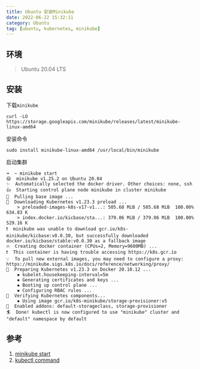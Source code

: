 ```yaml
---
title: Ubuntu 安装Minikube
date: 2022-06-22 15:32:11
category: Ubuntu
tag: [ubuntu, kubernetes, minikube]
---
```


## 环境
> Ubuntu 20.04 LTS  

## 安装
下载`minikube`  
```shell
curl -LO https://storage.googleapis.com/minikube/releases/latest/minikube-linux-amd64
```

安装命令  
```shell
sudo install minikube-linux-amd64 /usr/local/bin/minikube
```

启动集群  
```shell
➜  ~ minikube start
😄  minikube v1.25.2 on Ubuntu 20.04
✨  Automatically selected the docker driver. Other choices: none, ssh
👍  Starting control plane node minikube in cluster minikube
🚜  Pulling base image ...
💾  Downloading Kubernetes v1.23.3 preload ...
    > preloaded-images-k8s-v17-v1...: 505.68 MiB / 505.68 MiB  100.00% 634.83 K
    > index.docker.io/kicbase/sta...: 379.06 MiB / 379.06 MiB  100.00% 529.16 K
❗  minikube was unable to download gcr.io/k8s-minikube/kicbase:v0.0.30, but successfully downloaded docker.io/kicbase/stable:v0.0.30 as a fallback image
🔥  Creating docker container (CPUs=2, Memory=9600MB) ...
❗  This container is having trouble accessing https://k8s.gcr.io
💡  To pull new external images, you may need to configure a proxy: https://minikube.sigs.k8s.io/docs/reference/networking/proxy/
🐳  Preparing Kubernetes v1.23.3 on Docker 20.10.12 ...
    ▪ kubelet.housekeeping-interval=5m
    ▪ Generating certificates and keys ...
    ▪ Booting up control plane ...
    ▪ Configuring RBAC rules ...
🔎  Verifying Kubernetes components...
    ▪ Using image gcr.io/k8s-minikube/storage-provisioner:v5
🌟  Enabled addons: default-storageclass, storage-provisioner
🏄  Done! kubectl is now configured to use "minikube" cluster and "default" namespace by default
```

## 参考
1. [minikube start](https://minikube.sigs.k8s.io/docs/start/)
1. [kubectl command](http://kubernetes.kansea.com/docs/user-guide/kubectl/kubectl/)


